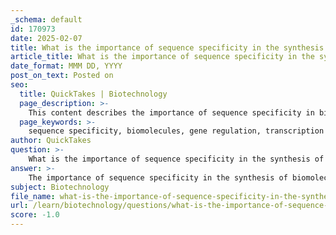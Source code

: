 ```yaml
---
_schema: default
id: 170973
date: 2025-02-07
title: What is the importance of sequence specificity in the synthesis of biomolecules?
article_title: What is the importance of sequence specificity in the synthesis of biomolecules?
date_format: MMM DD, YYYY
post_on_text: Posted on
seo:
  title: QuickTakes | Biotechnology
  page_description: >-
    This content describes the importance of sequence specificity in biomolecule synthesis, detailing its role in gene regulation, protein synthesis, and applications in synthetic biology and biotechnology.
  page_keywords: >-
    sequence specificity, biomolecules, gene regulation, transcription factors, protein synthesis, genetic code, biosensors, synthetic biology, molecular information storage, peptide interactions, nanomaterials, biochemical processes, biotechnology, personalized medicine
author: QuickTakes
question: >-
    What is the importance of sequence specificity in the synthesis of biomolecules?
answer: >-
    The importance of sequence specificity in the synthesis of biomolecules is multifaceted and critical for various biological processes and applications in synthetic biology, chemical biology, and personalized medicine. Here are some key points highlighting its significance:\n\n1. **Gene Regulation**: Sequence specificity is essential for the binding of transcription factors (TFs) to DNA. TFs recognize and bind to specific regulatory sequences, which is crucial for the regulation of gene expression. This specificity allows TFs to distinguish between similar DNA sequences, ensuring that the correct genes are activated or repressed in response to cellular signals. The binding interactions often involve favorable hydrogen bonding between the protein and specific DNA bases, which is fundamental for precise gene regulation across all kingdoms of life.\n\n2. **Protein Synthesis**: The sequence of nucleotides in DNA dictates the sequence of amino acids in proteins, following the genetic code. This sequence specificity ensures that proteins are synthesized correctly, which is vital for their function. Any alteration in the sequence can lead to dysfunctional proteins, potentially resulting in diseases.\n\n3. **Biomolecule Interactions**: Sequence-specific interactions are not limited to DNA and RNA; they also extend to proteins and other biomolecules. For instance, certain peptides can act as biological recognition elements, enhancing the performance of biosensors and enabling the spatial deposition of materials in bioprinting applications. This specificity is crucial for the development of nanomaterials and the synthesis of complex biomolecular structures.\n\n4. **Synthetic Biology Applications**: In synthetic biology, understanding and harnessing sequence specificity allows for the design of engineered DNA-binding molecules that can regulate genes in a programmable manner. This capability is essential for creating synthetic circuits and pathways that can perform desired functions within living organisms.\n\n5. **Molecular Storage of Information**: The sequence of nucleic acids serves as a storage medium for genetic information. The sequence hypothesis posits that the specificity of nucleic acids is determined solely by their sequence, which is fundamental for the transmission of genetic information across generations.\n\n6. **Complex Formation**: Certain biomolecule sequences can form complexes with metal ions or stabilize small clusters, which is important in various biochemical processes and applications, including catalysis and material science.\n\nIn summary, sequence specificity is crucial for the accurate synthesis and regulation of biomolecules, impacting gene expression, protein function, and the development of synthetic biological systems. Understanding this specificity enables advancements in biotechnology, medicine, and materials science.
subject: Biotechnology
file_name: what-is-the-importance-of-sequence-specificity-in-the-synthesis-of-biomolecules.md
url: /learn/biotechnology/questions/what-is-the-importance-of-sequence-specificity-in-the-synthesis-of-biomolecules
score: -1.0
---
```


&nbsp;